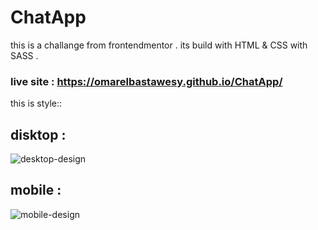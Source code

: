 # ChatApp

this is a challange from frontendmentor .
its build with HTML & CSS with SASS .

### live site : https://omarelbastawesy.github.io/ChatApp/

this is style:: 
## disktop :
![desktop-design](https://user-images.githubusercontent.com/102428312/160253903-5b9a713a-ec19-4256-aa02-6844e84db9a5.jpg)

## mobile :
![mobile-design](https://user-images.githubusercontent.com/102428312/160253914-be2b65b9-857e-4c18-a6ad-95d74dd97d2c.jpg)
